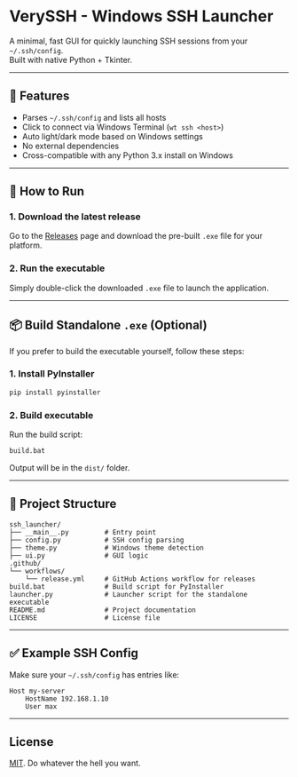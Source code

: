 # VerySSH - Windows SSH Launcher

A minimal, fast GUI for quickly launching SSH sessions from your `~/.ssh/config`.  
Built with native Python + Tkinter.

---

## 🔧 Features

- Parses `~/.ssh/config` and lists all hosts
- Click to connect via Windows Terminal (`wt ssh <host>`)
- Auto light/dark mode based on Windows settings
- No external dependencies
- Cross-compatible with any Python 3.x install on Windows

---

## 🚀 How to Run

### 1. Download the latest release

Go to the [Releases](https://github.com/your-repo/very-ssh/releases) page and download the pre-built `.exe` file for your platform.

### 2. Run the executable

Simply double-click the downloaded `.exe` file to launch the application.

---

## 📦 Build Standalone `.exe` (Optional)

If you prefer to build the executable yourself, follow these steps:

### 1. Install PyInstaller

```bash
pip install pyinstaller
```

### 2. Build executable

Run the build script:

```bash
build.bat
```

Output will be in the `dist/` folder.

---

## 📁 Project Structure

```
ssh_launcher/
├── __main__.py         # Entry point
├── config.py           # SSH config parsing
├── theme.py            # Windows theme detection
├── ui.py               # GUI logic
.github/
└── workflows/
    └── release.yml     # GitHub Actions workflow for releases
build.bat               # Build script for PyInstaller
launcher.py             # Launcher script for the standalone executable
README.md               # Project documentation
LICENSE                 # License file
```

---

## ✅ Example SSH Config

Make sure your `~/.ssh/config` has entries like:

```ssh
Host my-server
    HostName 192.168.1.10
    User max
```

---

## License

[MIT](./LICENSE). Do whatever the hell you want.
